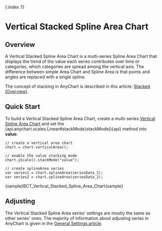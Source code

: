 {:index 7}
# Vertical Stacked Spline Area Chart

## Overview

A Vertical Stacked Spline Area Chart is a multi-series Spline Area Chart that displays the trend of the value each series contributes over time or categories, which categories are spread among the vertical axis. The difference between simple Area Chart and Spline Area is that points and angles are replaced with a single spline.

The concept of stacking in AnyChart is described in this article: [Stacked (Overview)](../Overview).

## Quick Start

To build a Vertical Stacked Spline Area Chart, create a multi-series [Vertical Spline Area Chart](../../Vertical/Spline_Area_Chart) and set the {api:anychart.scales.Linear#stackMode}stackMode(){api} method into **value**:

```
// create a vertical area chart
chart = chart.verticalArea();

// enable the value stacking mode
chart.yScale().stackMode("value");

// create splineArea series
var series1 = chart.splineArea(seriesData_1);
var series2 = chart.splineArea(seriesData_2);
```

{sample}BCT\_Vertical\_Stacked\_Spline\_Area\_Chart{sample}

## Adjusting

The Vertical Stacked Spline Area series' settings are mostly the same as other series' ones. The majority of information about adjusting series in AnyChart is given in the [General Settings article](../../General_Settings).